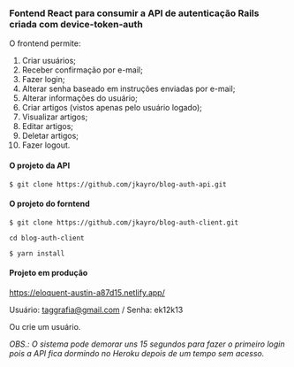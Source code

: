 ### Fontend React para consumir a API de autenticação Rails criada com device-token-auth

O frontend permite:

1. Criar usuários;
2. Receber confirmação por e-mail;
3. Fazer login;
4. Alterar senha baseado em instruções enviadas por e-mail;
5. Alterar informações do usuário;
6. Criar artigos (vistos apenas pelo usuário logado);
7. Visualizar artigos;
8. Editar artigos;
9. Deletar artigos;
10. Fazer logout. 

#### O projeto da API

`$ git clone https://github.com/jkayro/blog-auth-api.git`

#### O projeto do forntend

`$ git clone https://github.com/jkayro/blog-auth-client.git`

`cd blog-auth-client`

`$ yarn install`

#### Projeto em produção

<https://eloquent-austin-a87d15.netlify.app/>

Usuário: taggrafia@gmail.com / Senha: ek12k13

Ou crie um usuário.

_OBS.: O sistema pode demorar uns 15 segundos para fazer o primeiro login_
_pois a API fica dormindo no Heroku depois de um tempo sem acesso._
